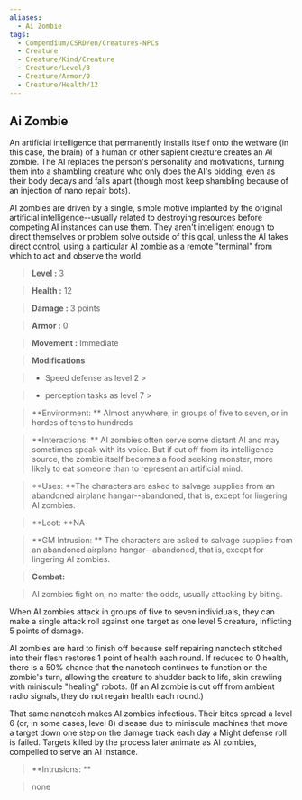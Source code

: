 ```yaml
---
aliases:
  - Ai Zombie
tags:
  - Compendium/CSRD/en/Creatures-NPCs
  - Creature
  - Creature/Kind/Creature
  - Creature/Level/3
  - Creature/Armor/0
  - Creature/Health/12
---
```

  
    
## Ai Zombie    
An artificial intelligence that permanently installs itself onto the wetware (in this case, the brain) of a human or other sapient creature creates an AI zombie. The AI replaces the person's personality and motivations, turning them into a shambling creature who only does the AI's bidding, even as their body decays and falls apart (though most keep shambling because of an injection of nano repair bots).   
AI zombies are driven by a single, simple motive implanted by the original artificial intelligence--usually related to destroying resources before competing AI instances can use them. They aren't intelligent enough to direct themselves or problem solve outside of this goal, unless the AI takes direct control, using a particular AI zombie as a remote "terminal" from which to act and observe the world.    
  
    
> **Level :** 3    
> **Health :** 12    
> **Damage :** 3 points    
> **Armor :** 0    
> **Movement :** Immediate    
> **Modifications**    
>- Speed defense as level 2 >  
>    
>- perception tasks as level 7 >  
>    
> **Environment: ** Almost anywhere, in groups of five to seven, or in hordes of tens to hundreds    
> **Interactions: ** AI zombies often serve some distant AI and may sometimes speak with its voice. But if cut off from its intelligence source, the zombie itself becomes a food seeking monster, more likely to eat someone than to represent an artificial mind.    
> **Uses: **The characters are asked to salvage supplies from an abandoned airplane hangar--abandoned, that is, except for lingering AI zombies.    
> **Loot: **NA    
> **GM Intrusion: ** The characters are asked to salvage supplies from an abandoned airplane hangar--abandoned, that is, except for lingering AI zombies.    
  
> **Combat:**   
> AI zombies fight on, no matter the odds, usually attacking by biting.   
When AI zombies attack in groups of five to seven individuals, they can make a single attack roll against one target as one level 5 creature, inflicting 5 points of damage.   
AI zombies are hard to finish off because self repairing nanotech stitched into their flesh restores 1 point of health each round. If reduced to 0 health, there is a 50% chance that the nanotech continues to function on the zombie's turn, allowing the creature to shudder back to life, skin crawling with miniscule "healing" robots. (If an AI zombie is cut off from ambient radio signals, they do not regain health each round.)   
That same nanotech makes AI zombies infectious. Their bites spread a level 6 (or, in some cases, level 8) disease due to miniscule machines that move a target down one step on the damage track each day a Might defense roll is failed. Targets killed by the process later animate as AI zombies, compelled to serve an AI instance.    
    
  
> **Intrusions: **   
> none    
